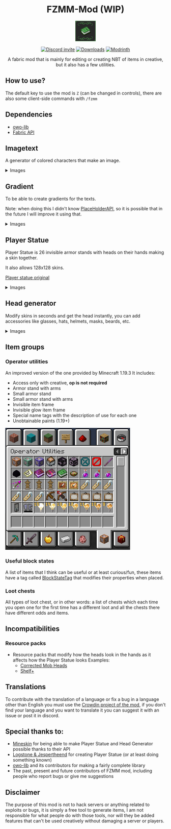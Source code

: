 <div align='center'>

# FZMM-Mod (WIP)


![Mod icon](src/main/resources/assets/fzmm/icon.png)


[![Discord invite](https://img.shields.io/badge/Discord-5865F2?logo=discord&logoColor=white&style=for-the-badge&logo=appveyor)](https://discord.com/invite/y3GcaUNgCr)
[![Downloads](https://img.shields.io/github/downloads/Zailer43/FZMM-Mod/total?color=red&logo=github&style=for-the-badge)](https://github.com/Zailer43/FZMM-Mod/actions)
[![Modrinth](https://modrinth-utils.vercel.app/api/badge/downloads?id=fzmm&logo=true&style=for-the-badge)](https://modrinth.com/mod/fzmm)


A fabric mod that is mainly for editing or creating NBT of items in creative, but it also has a few utilities.

</div>

## How to use?
The default key to use the mod is `Z` (can be changed in controls), there are also some client-side commands with `/fzmm`

## Dependencies
* [owo-lib](https://modrinth.com/mod/owo-lib)
* [Fabric API](https://modrinth.com/mod/fabric-api)

## Imagetext
A generator of colored characters that make an image.

<details>
<summary>Images</summary>

### Lore 

![Imagetext lore](images/imagetext_lore.png)

### Book page

![Imagetext lore](images/imagetext_book_page.png)

### Book tooltip

![Imagetext lore](images/imagetext_book_tooltip.png)

### Hologram

![Imagetext lore](images/imagetext_hologram.png)

### GUI

![Imagetext gui](images/imagetext_gui.png)

</details>

## Gradient
To be able to create gradients for the texts.

Note: when doing this I didn't know [PlaceHolderAPI](https://github.com/Patbox/FabricPlaceholderAPI), so it is possible that in the future I will improve it using that.

<details>
<summary>Images</summary>

### Two colors

![Two colors](images/gradient_two_colors.png)

### Rainbow

![Rainbow](images/gradient_rainbow.png)

### Item example

![Item example](images/gradient_item.png)

</details>

## Player Statue
Player Statue is 26 invisible armor stands with heads on their hands making a skin together.

It also allows 128x128 skins.

[Player statue original](https://statue.jespertheend.com/)

<details>
<summary>Images</summary>

### Skin 64x64

![Skin 64x64](images/player_statue_64.png)

### Skin 128x128

![Skin 128x128](images/player_statue_128.png)

### Armor stands

![Player statue armor stands](images/player_statue_armor_stands.png)

### GUI

![Player statue GUI](images/player_statue_gui.png)

</details>

## Head generator
Modify skins in seconds and get the head instantly, you can add accessories like glasses, hats, helmets, masks, beards, etc.

<details>
<summary>Images</summary>

### GUI

![Head generator GUI](images/head_generator_gui.png)
![Head generator GUI layers](images/head_generator_gui_layers.png)

### Examples

![Examples](images/head_generator_examples.png)

</details>

## Item groups

### Operator utilities

An improved version of the one provided by Minecraft 1.19.3
It includes:

- Access only with creative, **op is not required**
- Armor stand with arms
- Small armor stand
- Small armor stand with arms
- Invisible item frame
- Invisible glow item frame
- Special name tags with the description of use for each one
- Unobtainable paints (1.19+)


![Unobtainable items](images/operator_utilities.png)

### Useful block states

A list of items that I think can be useful or at least curious/fun, these items have a tag called [BlockStateTag](https://minecraft.fandom.com/wiki/Block_states) that modifies their properties when placed.

### Loot chests

All types of loot chest, or in other words: a list of chests which each time you open one for the first time has a different loot and all the chests there have different odds and items.

## Incompatibilities

### Resource packs

* Resource packs that modify how the heads look in the hands as it affects how the Player Statue looks
  Examples:
  - [Corrected Mob Heads](https://modrinth.com/resourcepack/corrected-mob-heads)
  - [Shelf+](https://www.curseforge.com/minecraft/texture-packs/shelf)

## Translations
To contribute with the translation of a language or fix a bug in a language other than English you must use the [Crowdin project of the mod](https://crowdin.com/project/fzmm-mod), if you don't find your language and you want to translate it you can suggest it with an issue or post it in discord.

## Special thanks to:
- [Mineskin](https://mineskin.org) for being able to make Player Statue and Head Generator possible thanks to their API
- [Logstone & Jespertheend](https://statue.jespertheend.com) for creating Player Statue (or at least doing something known)
- [owo-lib](https://github.com/wisp-forest/owo-lib) and its contributors for making a fairly complete library
- The past, present and future contributors of FZMM mod, including people who report bugs or give me suggestions 

## Disclaimer

The purpose of this mod is not to hack servers or anything related to exploits or bugs, it is simply a free tool to generate items, I am not responsible for what people do with those tools, nor will they be added features that can't be used creatively without damaging a server or players.